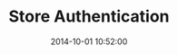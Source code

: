 ---
layout: post
title:  "Store Authentication"
date:   2014-10-01 10:52:00
category: developer/store-api
parent-order: 0
order: 1
---